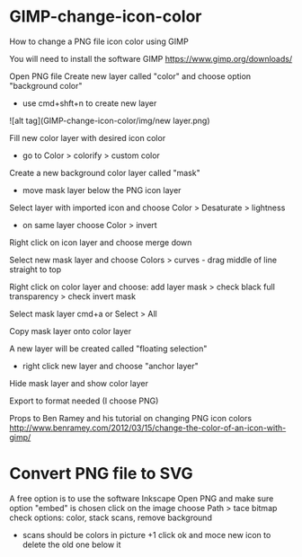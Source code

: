 # GIMP-change-icon-color
How to change a PNG file icon color using GIMP 

You will need to install the software GIMP 
https://www.gimp.org/downloads/

Open PNG file 
Create new layer called "color" and choose option "background color" 
* use cmd+shft+n to create new layer

![alt tag](GIMP-change-icon-color/img/new layer.png)

Fill new color layer with desired icon color
* go to Color > colorify > custom color

Create a new background color layer called "mask"
* move mask layer below the PNG icon layer

Select layer with imported icon and choose Color > Desaturate > lightness
* on same layer choose Color > invert

Right click on icon layer and choose merge down

Select new mask layer and choose Colors > curves - drag middle of line straight to top

Right click on color layer and choose: add layer mask > check black full transparency > check invert mask

Select mask layer cmd+a or Select > All

Copy mask layer onto color layer 

A new layer will be created called "floating selection"
* right click new layer and choose "anchor layer" 

Hide mask layer and show color layer

Export to format needed (I choose PNG)

Props to Ben Ramey and his tutorial on changing PNG icon colors 
http://www.benramey.com/2012/03/15/change-the-color-of-an-icon-with-gimp/

# Convert PNG file to SVG
A free option is to use the software Inkscape
Open PNG and make sure option "embed" is chosen 
click on the image
choose Path > tace bitmap
check options: color, stack scans, remove background 
  * scans should be colors in picture +1
 click ok and moce new icon to delete the old one below it



